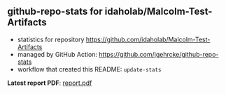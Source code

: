 ## github-repo-stats for idaholab/Malcolm-Test-Artifacts

- statistics for repository https://github.com/idaholab/Malcolm-Test-Artifacts
- managed by GitHub Action: https://github.com/jgehrcke/github-repo-stats
- workflow that created this README: `update-stats`

**Latest report PDF**: [report.pdf](https://github.com/idaholab/repository-statistics/raw/main/idaholab/Malcolm-Test-Artifacts/latest-report/report.pdf)

